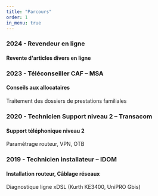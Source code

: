 ```yaml
---
title: "Parcours"
order: 1
in_menu: true
---
```

### 2024 - Revendeur en ligne
#### Revente d'articles divers en ligne

### 2023 - Téléconseiller CAF – MSA
#### Conseils aux allocataires  
Traitement des dossiers de prestations familiales

### 2020 - Technicien Support niveau 2 – Transacom
#### Support téléphonique niveau 2  
Paramétrage routeur, VPN, OTB

### 2019 - Technicien installateur – IDOM
#### Installation routeur, Câblage réseaux  
Diagnostique ligne xDSL (Kurth KE3400, UniPRO Gbis) 